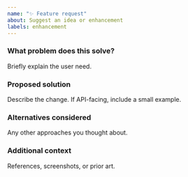 ```yaml
---
name: "✨ Feature request"
about: Suggest an idea or enhancement
labels: enhancement
---
```


### What problem does this solve?
Briefly explain the user need.

### Proposed solution
Describe the change. If API-facing, include a small example.

### Alternatives considered
Any other approaches you thought about.

### Additional context
References, screenshots, or prior art.

